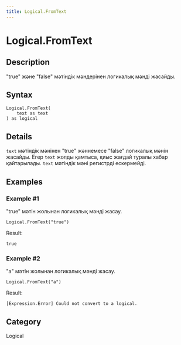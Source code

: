 ```yaml
---
title: Logical.FromText
---
```


# Logical.FromText


## Description

&#34;true&#34; және &#34;false&#34; мәтіндік мәндерінен логикалық мәнді жасайды.


## Syntax

```powerquery
Logical.FromText(
    text as text
) as logical
```


## Details

<code>text</code> мәтіндік мәнінен "true" жәннемесе "false" логикалық мәнін жасайды. Егер <code>text</code> жолды қамтыса, қиыс жағдай туралы хабар қайтарылады. <code>text</code> мәтіндік мәні регистрді ескермейді.


## Examples

### Example #1 
&#34;true&#34; мәтін жолынан логикалық мәнді жасау.
```powerquery
Logical.FromText("true")
```

Result: 
```powerquery
true
```


### Example #2 
&#34;a&#34; мәтін жолынан логикалық мәнді жасау.
```powerquery
Logical.FromText("a")
```

Result: 
```powerquery
[Expression.Error] Could not convert to a logical.
```




## Category
Logical
